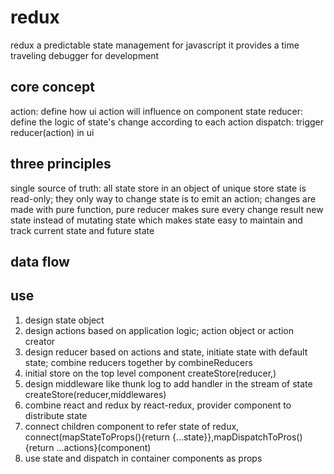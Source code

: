 # redux
redux a predictable state management for javascript
it provides a time traveling debugger for development

## core concept
action: define how ui action will influence on component state
reducer: define the logic of state's change according to each action
dispatch: trigger reducer(action) in ui

## three principles
single source of truth: all state store in an object of unique store
state is read-only; they only way to change state is to emit an action; 
changes are made with pure function, pure reducer makes sure every change result new state instead of mutating state
which makes state easy to maintain and track current state and future state

## data flow


## use
1. design state object
2. design actions based on application logic; action object or action creator
3. design reducer based on actions and state, initiate state with default state; combine reducers together by combineReducers
4. initial store on the top level component createStore(reducer,)
5. design middleware like thunk log to add handler in the stream of state createStore(reducer,middlewares)
6. combine react and redux by react-redux, provider component to distribute state  <provider store=store />
7. connect children component to refer state of redux, connect(mapStateToProps(){return {...state}},mapDispatchToPros(){return ...actions}(component)
8. use state and dispatch in container components as props 